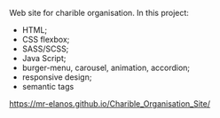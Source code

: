 Web site for charible organisation. In this project:

- HTML;
- CSS flexbox; 
- SASS/SCSS;
- Java Script;
- burger-menu, carousel, animation, accordion;
- responsive design;
- semantic tags

https://mr-elanos.github.io/Charible_Organisation_Site/
